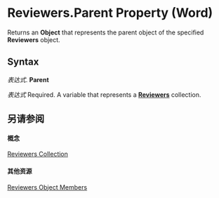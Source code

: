 
# Reviewers.Parent Property (Word)

Returns an  **Object** that represents the parent object of the specified **Reviewers** object.


## Syntax

 _表达式_. **Parent**

 _表达式_ Required. A variable that represents a **[Reviewers](ae1bec96-e6dc-39f0-421a-dfeeb95c9049.md)** collection.


## 另请参阅


#### 概念


[Reviewers Collection](ae1bec96-e6dc-39f0-421a-dfeeb95c9049.md)
#### 其他资源


[Reviewers Object Members](http://msdn.microsoft.com/library/e1b30bc6-fcdd-4435-2f9c-5e1c6e4c62d0%28Office.15%29.aspx)